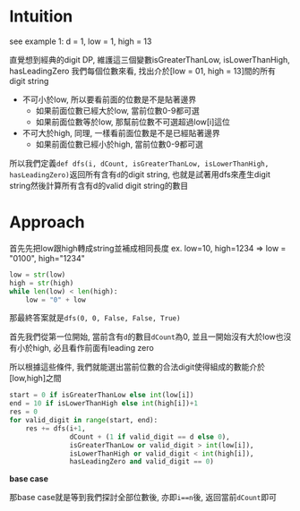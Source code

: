 # Intuition

see example 1: d = 1, low = 1, high = 13

直覺想到經典的digit DP, 維護這三個變數isGreaterThanLow, isLowerThanHigh, hasLeadingZero
我們每個位數來看, 找出介於[low =  01, high = 13]間的所有digit string

- 不可小於low, 所以要看前面的位數是不是貼著邊界
  - 如果前面位數已經大於low, 當前位數0-9都可選
  - 如果前面位數等於low, 那幫前位數不可選超過low[i]這位
- 不可大於high, 同理, 一樣看前面位數是不是已經貼著邊界
  - 如果前面位數已經小於high, 當前位數0-9都可選

所以我們定義`def dfs(i, dCount, isGreaterThanLow, isLowerThanHigh, hasLeadingZero)`返回所有含有`d`的digit string, 也就是試著用dfs來產生digit string然後計算所有含有d的valid digit string的數目

# Approach

首先先把low跟high轉成string並補成相同長度
ex. low=10, high=1234 => low = "0100", high="1234"

```py
low = str(low)
high = str(high)
while len(low) < len(high):
    low = "0" + low
```

那最終答案就是`dfs(0, 0, False, False, True)`

首先我們從第一位開始, 當前含有`d`的數目`dCount`為0, 並且一開始沒有大於low也沒有小於high, 必且看作前面有leading zero

所以根據這些條件, 我們就能選出當前位數的合法digit使得組成的數能介於[low,high]之間

```py
start = 0 if isGreaterThanLow else int(low[i])
end = 10 if isLowerThanHigh else int(high[i])+1
res = 0
for valid_digit in range(start, end):
    res += dfs(i+1,
               dCount + (1 if valid_digit == d else 0),
               isGreaterThanLow or valid_digit > int(low[i]),
               isLowerThanHigh or valid_digit < int(high[i]),
               hasLeadingZero and valid_digit == 0)
```

**base case**

那base case就是等到我們探討全部位數後, 亦即`i==n`後, 返回當前`dCount`即可